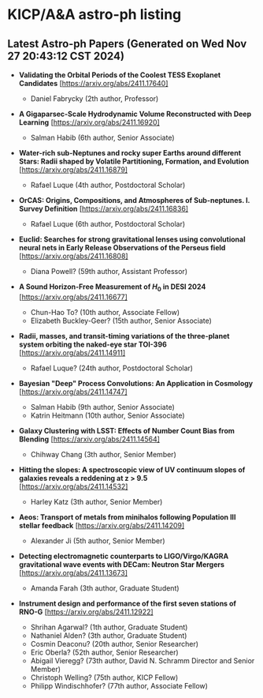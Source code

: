 # KICP/A&A astro-ph listing

## Latest Astro-ph Papers (Generated on Wed Nov 27 20:43:12 CST 2024)

- **Validating the Orbital Periods of the Coolest TESS Exoplanet Candidates**
[https://arxiv.org/abs/2411.17640]
  + Daniel Fabrycky (2th author, Professor)

- **A Gigaparsec-Scale Hydrodynamic Volume Reconstructed with Deep Learning**
[https://arxiv.org/abs/2411.16920]
  + Salman Habib (6th author, Senior Associate)

- **Water-rich sub-Neptunes and rocky super Earths around different Stars: Radii shaped by Volatile Partitioning, Formation, and Evolution**
[https://arxiv.org/abs/2411.16879]
  + Rafael Luque (4th author, Postdoctoral Scholar)

- **OrCAS: Origins, Compositions, and Atmospheres of Sub-neptunes. I. Survey Definition**
[https://arxiv.org/abs/2411.16836]
  + Rafael Luque (6th author, Postdoctoral Scholar)

- **Euclid: Searches for strong gravitational lenses using convolutional neural nets in Early Release Observations of the Perseus field**
[https://arxiv.org/abs/2411.16808]
  + Diana Powell? (59th author, Assistant Professor)

- **A Sound Horizon-Free Measurement of $H_0$ in DESI 2024**
[https://arxiv.org/abs/2411.16677]
  + Chun-Hao To? (10th author, Associate Fellow)
  + Elizabeth Buckley-Geer? (15th author, Senior Associate)

- **Radii, masses, and transit-timing variations of the three-planet system orbiting the naked-eye star TOI-396**
[https://arxiv.org/abs/2411.14911]
  + Rafael Luque? (24th author, Postdoctoral Scholar)

- **Bayesian "Deep" Process Convolutions: An Application in Cosmology**
[https://arxiv.org/abs/2411.14747]
  + Salman Habib (9th author, Senior Associate)
  + Katrin Heitmann (10th author, Senior Associate)

- **Galaxy Clustering with LSST: Effects of Number Count Bias from Blending**
[https://arxiv.org/abs/2411.14564]
  + Chihway Chang (3th author, Senior Member)

- **Hitting the slopes: A spectroscopic view of UV continuum slopes of galaxies reveals a reddening at z > 9.5**
[https://arxiv.org/abs/2411.14532]
  + Harley Katz (3th author, Senior Member)

- **Aeos: Transport of metals from minihalos following Population III stellar feedback**
[https://arxiv.org/abs/2411.14209]
  + Alexander Ji (5th author, Senior Member)

- **Detecting electromagnetic counterparts to LIGO/Virgo/KAGRA gravitational wave events with DECam: Neutron Star Mergers**
[https://arxiv.org/abs/2411.13673]
  + Amanda Farah (3th author, Graduate Student)

- **Instrument design and performance of the first seven stations of RNO-G**
[https://arxiv.org/abs/2411.12922]
  + Shrihan Agarwal? (1th author, Graduate Student)
  + Nathaniel Alden? (3th author, Graduate Student)
  + Cosmin Deaconu? (20th author, Senior Researcher)
  + Eric Oberla? (52th author, Senior Researcher)
  + Abigail Vieregg? (73th author, David N. Schramm Director and Senior Member)
  + Christoph Welling? (75th author, KICP Fellow)
  + Philipp Windischhofer? (77th author, Associate Fellow)

